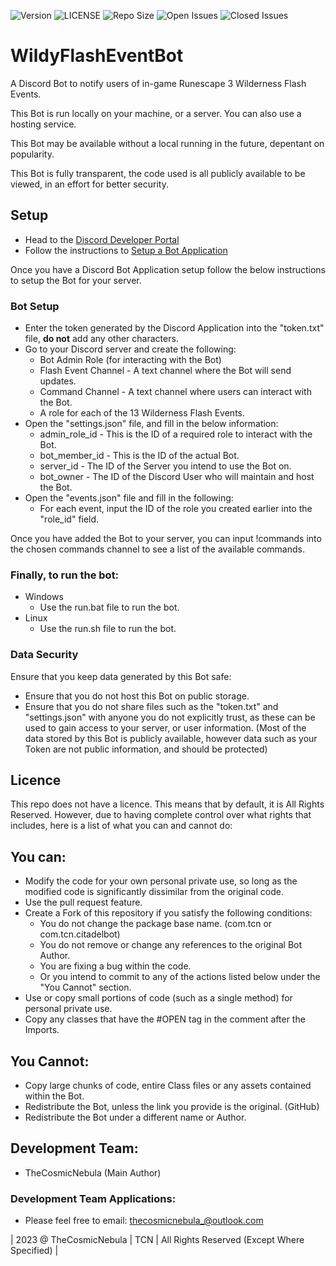![Version](https://img.shields.io/badge/VERSION-0.1-informational?style=for-the-badge) ![LICENSE](https://img.shields.io/badge/LICENSE-Custom-red?style=for-the-badge) ![Repo Size](https://img.shields.io/github/repo-size/TheCosmicNebula/WildyFlashEventBot?label=REPO%20SIZE&style=for-the-badge) ![Open Issues](https://img.shields.io/github/issues/TheCosmicNebula/WildyFlashEventBot?style=for-the-badge) ![Closed Issues](https://img.shields.io/github/issues-closed/TheCosmicNebula/WildyFlashEventBot?color=green&style=for-the-badge)

# WildyFlashEventBot
A Discord Bot to notify users of in-game Runescape 3 Wilderness Flash Events.

This Bot is run locally on your machine, or a server. You can also use a hosting service.

This Bot may be available without a local running in the future, depentant on popularity.

This Bot is fully transparent, the code used is all publicly available to be viewed, in an effort for better security.

## Setup
- Head to the [Discord Developer Portal](https://discord.com/developers/applications)
- Follow the instructions to [Setup a Bot Application](https://discord.com/developers/docs/getting-started)

Once you have a Discord Bot Application setup follow the below instructions to setup the Bot for your server.
### Bot Setup
 - Enter the token generated by the Discord Application into the "token.txt" file, **do not** add any other characters.
 - Go to your Discord server and create the following:
   - Bot Admin Role (for interacting with the Bot)
   - Flash Event Channel - A text channel where the Bot will send updates.
   - Command Channel - A text channel where users can interact with the Bot.
   - A role for each of the 13 Wilderness Flash Events.
 - Open the "settings.json" file, and fill in the below information:
   - admin_role_id - This is the ID of a required role to interact with the Bot.
   - bot_member_id - This is the ID of the actual Bot.
   - server_id - The ID of the Server you intend to use the Bot on.
   - bot_owner - The ID of the Discord User who will maintain and host the Bot.
 - Open the "events.json" file and fill in the following:
   - For each event, input the ID of the role you created earlier into the "role_id" field.

Once you have added the Bot to your server, you can input !commands into the chosen commands channel to see a list of the available commands.

### Finally, to run the bot:
- Windows
  - Use the run.bat file to run the bot.
- Linux
  - Use the run.sh file to run the bot.

### Data Security
Ensure that you keep data generated by this Bot safe:
- Ensure that you do not host this Bot on public storage.
- Ensure that you do not share files such as the "token.txt" and "settings.json" with anyone you do not explicitly trust, as these can be used to gain access to your server, or user information. (Most of the data stored by this Bot is publicly available, however data such as your Token are not public information, and should be protected)

## Licence
This repo does not have a licence. This means that by default, it is All Rights Reserved. However, due to having complete control over what rights that includes, here is a list of what you can and cannot do:

## You can:
 - Modify the code for your own personal private use, so long as the modified code is significantly dissimilar from the original code.
 - Use the pull request feature.
 - Create a Fork of this repository if you satisfy the following conditions:
   - You do not change the package base name. (com.tcn or com.tcn.citadelbot)
   - You do not remove or change any references to the original Bot Author.
   - You are fixing a bug within the code.
   - Or you intend to commit to any of the actions listed below under the "You Cannot" section.
 - Use or copy small portions of code (such as a single method) for personal private use.
 - Copy any classes that have the #OPEN tag in the comment after the Imports.

## You Cannot:
 - Copy large chunks of code, entire Class files or any assets contained within the Bot.
 - Redistribute the Bot, unless the link you provide is the original. (GitHub)
 - Redistribute the Bot under a different name or Author.

## Development Team:
- TheCosmicNebula (Main Author)

### Development Team Applications:
 - Please feel free to email: thecosmicnebula_@outlook.com

| 2023 @ TheCosmicNebula | TCN | All Rights Reserved (Except Where Specified) |
